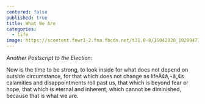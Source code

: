 ```yaml
---
centered: false
published: true
title: What We Are
categories:
  - life
image: https://scontent.fewr1-2.fna.fbcdn.net/t31.0-8/15042020_10209473958818228_283842875300196252_o.jpg
---
```

_Another Postscript to the Election:_

Now is the time to be strong, 
to look inside 
for what does not depend 
on outside circumstance,
for that which does not change
as lifeÃ¢â‚¬â„¢s calamities 
and disappointments 
roll past us,
that which is beyond fear or hope,
that which is eternal and inherent,
which cannot be diminished,
because that is what we are.

